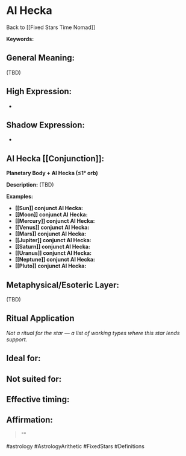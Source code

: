 # Al Hecka

Back to [[Fixed Stars Time Nomad]]

**Keywords:** 

## General Meaning:
(TBD)

## High Expression:
- 

## Shadow Expression:
- 

## Al Hecka [[Conjunction]]:

**Planetary Body + Al Hecka (≤1° orb)**

**Description:**
(TBD)

**Examples:**
- **[[Sun]] conjunct Al Hecka:** 
- **[[Moon]] conjunct Al Hecka:** 
- **[[Mercury]] conjunct Al Hecka:** 
- **[[Venus]] conjunct Al Hecka:** 
- **[[Mars]] conjunct Al Hecka:** 
- **[[Jupiter]] conjunct Al Hecka:** 
- **[[Saturn]] conjunct Al Hecka:** 
- **[[Uranus]] conjunct Al Hecka:** 
- **[[Neptune]] conjunct Al Hecka:** 
- **[[Pluto]] conjunct Al Hecka:** 

## Metaphysical/Esoteric Layer:
(TBD)

## Ritual Application
*Not a ritual for the star — a list of working types where this star lends support.*

**Ideal for:**
- 
**Not suited for:**
- 
**Effective timing:**
- 

## Affirmation:

> ""

#astrology #AstrologyArithetic #FixedStars #Definitions
